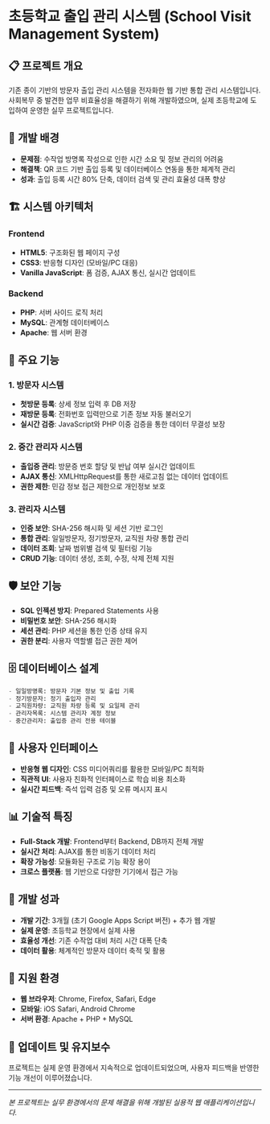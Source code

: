 # 초등학교 출입 관리 시스템 (School Visit Management System)

## 📋 프로젝트 개요
기존 종이 기반의 방문자 출입 관리 시스템을 전자화한 웹 기반 통합 관리 시스템입니다. 사회복무 중 발견한 업무 비효율성을 해결하기 위해 개발하였으며, 실제 초등학교에 도입하여 운영한 실무 프로젝트입니다.

## 🎯 개발 배경
- **문제점**: 수작업 방명록 작성으로 인한 시간 소요 및 정보 관리의 어려움
- **해결책**: QR 코드 기반 출입 등록 및 데이터베이스 연동을 통한 체계적 관리
- **성과**: 출입 등록 시간 80% 단축, 데이터 검색 및 관리 효율성 대폭 향상

## 🏗️ 시스템 아키텍처

### Frontend
- **HTML5**: 구조화된 웹 페이지 구성
- **CSS3**: 반응형 디자인 (모바일/PC 대응)
- **Vanilla JavaScript**: 폼 검증, AJAX 통신, 실시간 업데이트

### Backend
- **PHP**: 서버 사이드 로직 처리
- **MySQL**: 관계형 데이터베이스
- **Apache**: 웹 서버 환경

## 🔧 주요 기능

### 1. 방문자 시스템
- **첫방문 등록**: 상세 정보 입력 후 DB 저장
- **재방문 등록**: 전화번호 입력만으로 기존 정보 자동 불러오기
- **실시간 검증**: JavaScript와 PHP 이중 검증을 통한 데이터 무결성 보장

### 2. 중간 관리자 시스템  
- **출입증 관리**: 방문증 번호 할당 및 반납 여부 실시간 업데이트
- **AJAX 통신**: XMLHttpRequest를 통한 새로고침 없는 데이터 업데이트
- **권한 제한**: 민감 정보 접근 제한으로 개인정보 보호

### 3. 관리자 시스템
- **인증 보안**: SHA-256 해시화 및 세션 기반 로그인
- **통합 관리**: 일일방문자, 정기방문자, 교직원 차량 통합 관리
- **데이터 조회**: 날짜 범위별 검색 및 필터링 기능
- **CRUD 기능**: 데이터 생성, 조회, 수정, 삭제 전체 지원

## 🛡️ 보안 기능
- **SQL 인젝션 방지**: Prepared Statements 사용
- **비밀번호 보안**: SHA-256 해시화
- **세션 관리**: PHP 세션을 통한 인증 상태 유지
- **권한 분리**: 사용자 역할별 접근 권한 제어

## 🗄️ 데이터베이스 설계
```sql
- 일일방명록: 방문자 기본 정보 및 출입 기록
- 정기방문자: 정기 출입자 관리
- 교직원차량: 교직원 차량 등록 및 요일제 관리
- 관리자목록: 시스템 관리자 계정 정보
- 중간관리자: 출입증 관리 전용 테이블
```

## 🎨 사용자 인터페이스
- **반응형 웹 디자인**: CSS 미디어쿼리를 활용한 모바일/PC 최적화
- **직관적 UI**: 사용자 친화적 인터페이스로 학습 비용 최소화
- **실시간 피드백**: 즉석 입력 검증 및 오류 메시지 표시

## 📊 기술적 특징
- **Full-Stack 개발**: Frontend부터 Backend, DB까지 전체 개발
- **실시간 처리**: AJAX를 통한 비동기 데이터 처리
- **확장 가능성**: 모듈화된 구조로 기능 확장 용이
- **크로스 플랫폼**: 웹 기반으로 다양한 기기에서 접근 가능

## 🚀 개발 성과
- **개발 기간**: 3개월 (초기 Google Apps Script 버전) + 추가 웹 개발
- **실제 운영**: 초등학교 현장에서 실제 사용
- **효율성 개선**: 기존 수작업 대비 처리 시간 대폭 단축
- **데이터 활용**: 체계적인 방문자 데이터 축적 및 활용

## 📱 지원 환경
- **웹 브라우저**: Chrome, Firefox, Safari, Edge
- **모바일**: iOS Safari, Android Chrome
- **서버 환경**: Apache + PHP + MySQL

## 🔄 업데이트 및 유지보수
프로젝트는 실제 운영 환경에서 지속적으로 업데이트되었으며, 사용자 피드백을 반영한 기능 개선이 이루어졌습니다.

---
*본 프로젝트는 실무 환경에서의 문제 해결을 위해 개발된 실용적 웹 애플리케이션입니다.*
